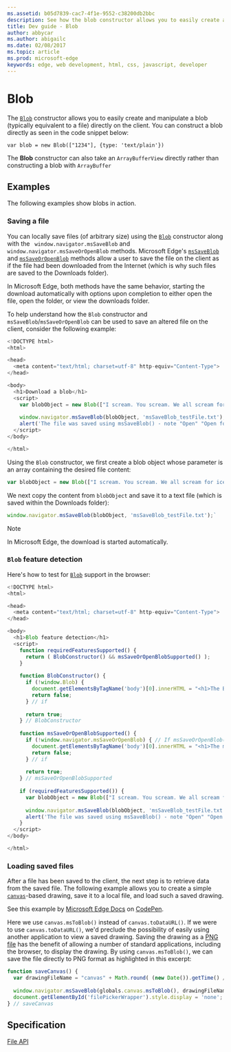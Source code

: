 ```yaml
---
ms.assetid: b05d7839-cac7-4f1e-9552-c38200db2bbc
description: See how the blob constructor allows you to easily create and manipulate a blob (typically equivalent to a file) directly on the client.
title: Dev guide - Blob
author: abbycar
ms.author: abigailc
ms.date: 02/08/2017
ms.topic: article
ms.prod: microsoft-edge
keywords: edge, web development, html, css, javascript, developer
---
```


# Blob

The [`Blob`](https://msdn.microsoft.com/library/hh772298) constructor allows you to easily create and manipulate a blob (typically equivalent to a file) directly on the client.
You can construct a blob directly as seen in the code snippet below:
```
var blob = new Blob(["1234"], {type: 'text/plain'})
```
The **Blob** constructor can also take an `ArrayBufferView` directly rather than constructing a blob with `ArrayBuffer`

## Examples

The following examples show blobs in action.

### Saving a file 

You can locally save files (of arbitrary size) using the [`Blob`](https://msdn.microsoft.com/library/hh772298) constructor along with the ` window.navigator.msSaveBlob` and ` window.navigator.msSaveOrOpenBlob` methods.
Microsoft Edge's [`msSaveBlob`](https://msdn.microsoft.com/library/hh441122) and [`msSaveOrOpenBlob`](https://msdn.microsoft.com/library/hh772332) methods allow a user to save the file on the client as if the file had been downloaded from the Internet (which is why such files are saved to the Downloads folder).

In Microsoft Edge, both methods have the same behavior, starting the download automatically with options upon completion to either open the file, open the folder, or view the downloads folder.

To help understand how the `Blob` constructor and `msSaveBlob`/`msSaveOrOpenBlob` can be used to save an altered file on the client, consider the following example:

```javascript
<!DOCTYPE html>
<html>

<head>
  <meta content="text/html; charset=utf-8" http-equiv="Content-Type">
</head>

<body>
  <h1>Download a blob</h1>
  <script>
    var blobObject = new Blob(["I scream. You scream. We all scream for ice cream."]); 
    
    window.navigator.msSaveBlob(blobObject, 'msSaveBlob_testFile.txt');
    alert('The file was saved using msSaveBlob() - note "Open" "Open folder" and "View downloads" options');
  </script>
</body>

</html>
```

Using the `Blob` constructor, we first create a blob object whose parameter is an array containing the desired file content:

```javascript
var blobObject = new Blob(["I scream. You scream. We all scream for ice cream."]);
```

We next copy the content from `blobObject` and save it to a text file (which is saved within the Downloads folder):

```javascript
window.navigator.msSaveBlob(blobObject, 'msSaveBlob_testFile.txt');`
```

> [!NOTE]
> In Microsoft Edge, the download is started automatically.


### `Blob` feature detection

Here's how to test for [`Blob`](https://msdn.microsoft.com/library/hh772298) support in the browser:

```javascript
<!DOCTYPE html>
<html>

<head>
  <meta content="text/html; charset=utf-8" http-equiv="Content-Type">
</head>

<body>
  <h1>Blob feature detection</h1>
  <script>
    function requiredFeaturesSupported() {
      return ( BlobConstructor() && msSaveOrOpenBlobSupported() );
    }
    
    function BlobConstructor() {
      if (!window.Blob) {
        document.getElementsByTagName('body')[0].innerHTML = "<h1>The Blob constructor is not supported - upgrade your browser and try again.</h1>";
        return false;
      } // if
      
      return true;
    } // BlobConstructor
    
    function msSaveOrOpenBlobSupported() {
      if (!window.navigator.msSaveOrOpenBlob) { // If msSaveOrOpenBlob() is supported, then so is msSaveBlob().
        document.getElementsByTagName('body')[0].innerHTML = "<h1>The msSaveOrOpenBlob API is not supported - try upgrading your browser to the latest version.</h1>";            
        return false;
      } // if
      
      return true;
    } // msSaveOrOpenBlobSupported
        
    if (requiredFeaturesSupported()) {
      var blobObject = new Blob(["I scream. You scream. We all scream for ice cream."]);
      
      window.navigator.msSaveBlob(blobObject, 'msSaveBlob_testFile.txt');
      alert('The file was saved using msSaveBlob() - note "Open" "Open folder" and "View downloads" options');
    }
  </script>
</body>

</html>
```

### Loading saved files

After a file has been saved to the client, the next step is to retrieve data from the saved file. The following example allows you to create a simple [`canvas`](https://msdn.microsoft.com/library/ff975062)-based drawing, save it to a local file, and load such a saved drawing.


<div class="codepen-wrap"><p data-height="475" data-theme-id="23761" data-slug-hash="NNNLoN" data-default-tab="result" data-user="MicrosoftEdgeDocumentation" data-embed-version="2" data-editable="true" class="codepen">See this example by <a href="https://codepen.io/MicrosoftEdgeDocumentation">Microsoft Edge Docs</a> on <a href="https://codepen.io/MicrosoftEdgeDocumentation/pen/NNNLoN">CodePen</a>.</p></div><script async src="//assets.codepen.io/assets/embed/ei.js"></script>

Here we use `canvas.msToBlob()` instead of `canvas.toDataURL()`. If we were to use `canvas.toDataURL()`, we'd preclude the possibility of easily using another application to view a saved drawing. Saving the drawing as a [PNG file](http://go.microsoft.com/fwlink/p/?LinkId=248923) has the benefit of allowing a number of standard applications, including the browser, to display the drawing. By using `canvas.msToBlob()`, we can save the file directly to PNG format as highlighted in this excerpt:

```javascript
function saveCanvas() {
  var drawingFileName = "canvas" + Math.round( (new Date()).getTime() / 1000 ) + ".png"; // Produces a unique file name every second.
  
  window.navigator.msSaveBlob(globals.canvas.msToBlob(), drawingFileName); // Save the user's drawing to a file.
  document.getElementById('filePickerWrapper').style.display = 'none'; // Remove the file picker dialog from the screen since we just saved the user's file.
} // saveCanvas
```



## Specification
[File API](https://w3c.github.io/FileAPI/#dfn-Blob)




